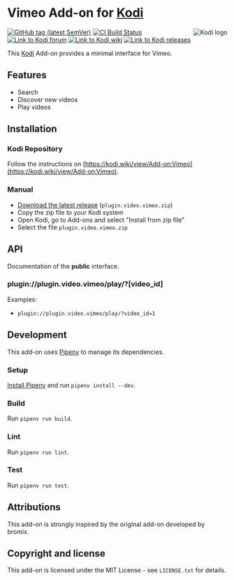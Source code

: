 # Vimeo Add-on for [Kodi](https://github.com/xbmc/xbmc)

<img align="right" src="https://github.com/xbmc/xbmc/raw/master/addons/webinterface.default/icon-128.png" alt="Kodi logo">

[![GitHub tag (latest SemVer)](https://img.shields.io/github/tag/jaylinski/kodi-addon-vimeo.svg)](https://github.com/jaylinski/kodi-addon-vimeo/releases)
[![CI Build Status](https://github.com/jaylinski/kodi-addon-vimeo/actions/workflows/ci.yml/badge.svg)](https://github.com/jaylinski/kodi-addon-vimeo/actions)
[![Link to Kodi forum](https://img.shields.io/badge/Kodi-Forum-informational.svg)](https://forum.kodi.tv/showthread.php?tid=220437)
[![Link to Kodi wiki](https://img.shields.io/badge/Kodi-Wiki-informational.svg)](https://kodi.wiki/view/Add-on:Vimeo)
[![Link to Kodi releases](https://img.shields.io/badge/Kodi-v19%20%22Matrix%22-green.svg)](https://kodi.wiki/view/Releases)

This [Kodi](https://github.com/xbmc/xbmc) Add-on provides a minimal interface for Vimeo.

## Features

* Search
* Discover new videos
* Play videos

## Installation

### Kodi Repository

Follow the instructions on [https://kodi.wiki/view/Add-on:Vimeo](https://kodi.wiki/view/Add-on:Vimeo).

### Manual

* [Download the latest release](https://github.com/jaylinski/kodi-addon-vimeo/releases) (`plugin.video.vimeo.zip`)
* Copy the zip file to your Kodi system
* Open Kodi, go to Add-ons and select "Install from zip file"
* Select the file `plugin.video.vimeo.zip`

## API

Documentation of the **public** interface.

### plugin://plugin.video.vimeo/play/?[video_id]

Examples:

* `plugin://plugin.video.vimeo/play/?video_id=1`

## Development

This add-on uses [Pipenv](https://pypi.org/project/pipenv/) to manage its dependencies.

### Setup

[Install Pipenv](https://pipenv.readthedocs.io/en/latest/install/#installing-pipenv) and run `pipenv install --dev`.

### Build

Run `pipenv run build`.

### Lint

Run `pipenv run lint`.

### Test

Run `pipenv run test`.

## Attributions

This add-on is strongly inspired by the original add-on developed by bromix.

## Copyright and license

This add-on is licensed under the MIT License - see `LICENSE.txt` for details.
